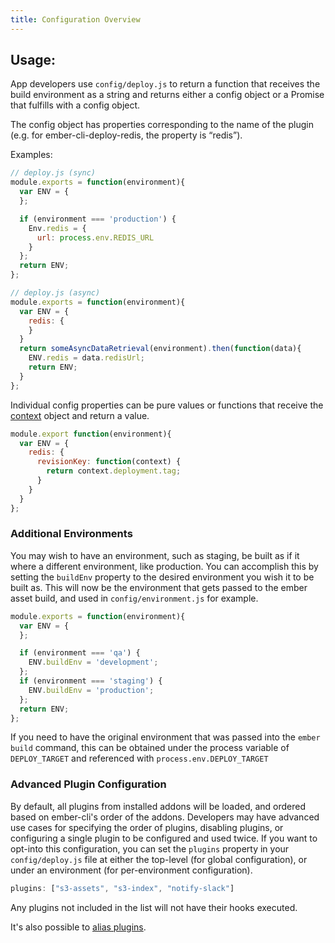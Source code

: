 ```yaml
---
title: Configuration Overview
---
```


## Usage:

App developers use `config/deploy.js` to return a function that receives the build environment as a string and returns either a config object or a Promise that fulfills with a config object.

The config object has properties corresponding to the name of the plugin (e.g. for ember-cli-deploy-redis, the property is “redis”).

Examples:

```javascript
// deploy.js (sync)
module.exports = function(environment){
  var ENV = {
  };

  if (environment === 'production') {
    Env.redis = {
      url: process.env.REDIS_URL
    }
  };
  return ENV;
};
```

```javascript
// deploy.js (async)
module.exports = function(environment){
  var ENV = {
    redis: {
    }
  }
  return someAsyncDataRetrieval(environment).then(function(data){
    ENV.redis = data.redisUrl;
    return ENV;
  }
};
```

Individual config properties can be pure values or functions that receive the [context](../deployment-context) object and return a value.

```javascript
module.export function(environment){
  var ENV = {
    redis: {
      revisionKey: function(context) {
        return context.deployment.tag;
      }
    }
  }
};
```

### Additional Environments

You may wish to have an environment, such as staging, be built as if it where a different environment, like production. You can accomplish this by setting the `buildEnv` property to the desired environment you wish it to be built as. This will now be the environment that gets passed to the ember asset build, and used in `config/environment.js` for example.

```javascript
module.exports = function(environment){
  var ENV = {
  };

  if (environment === 'qa') {
    ENV.buildEnv = 'development';
  };
  if (environment === 'staging') {
    ENV.buildEnv = 'production';
  };
  return ENV;
};
```

If you need to have the original environment that was passed into the `ember build` command, this can be obtained under the process variable of `DEPLOY_TARGET` and referenced with `process.env.DEPLOY_TARGET`

### Advanced Plugin Configuration

By default, all plugins from installed addons will be loaded, and
ordered based on ember-cli's order of the addons. Developers may have advanced use cases
for specifying the order of plugins, disabling plugins, or configuring a single plugin to
be configured and used twice.
If you want to opt-into this configuration, you can set the `plugins` property in your `config/deploy.js` file at either the top-level (for global configuration), or under an environment (for per-environment configuration).

```javascript
plugins: ["s3-assets", "s3-index", "notify-slack"]
```

Any plugins not included in the list will not have their hooks executed.

It's also possible to [alias plugins](../aliasing-plugins).
